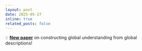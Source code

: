 ```yaml
---
layout: post
date: 2025-05-27
inline: true
related_posts: false
---
```


:bulb: [**New paper**](https://arxiv.org/abs/2505.20874) on constructing global understanding from global descriptions!
